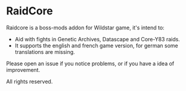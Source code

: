 RaidCore
================

Raidcore is a boss-mods addon for Wildstar game, it's intend to:
 - Aid with fights in Genetic Archives, Datascape and Core-Y83 raids.
 - It supports the english and french game version, for german some translations are missing.

Please open an issue if you notice problems, or if you have a idea of improvement.

All rights reserved.